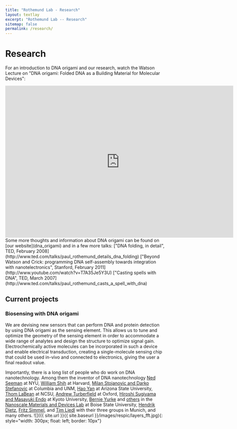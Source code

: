```yaml
---
title: "Rothemund Lab - Research"
layout: textlay
excerpt: "Rothemund Lab -- Research"
sitemap: false
permalink: /research/
---
```

# Research   

For an introduction to DNA origami and our research, watch the Watson Lecture on "DNA origami: Folded DNA as a Building Material for Molecular Devices":
<iframe  title="YouTube video player" width="720" height="480" src="https://www.youtube.com/embed/yPkQsrQwpj8" frameborder="0" allowfullscreen></iframe>
Some more thoughts and information about DNA origami can be found on [our website](dna_origami) and in a few more talks:  
["DNA folding, in detail", TED, February 2008](http://www.ted.com/talks/paul_rothemund_details_dna_folding)    
["Beyond Watson and Crick: programming DNA self-assembly towards integration with nanotelectronics", Stanford, February 2011](http://www.youtube.com/watch?v=T7A35Je5Y3U)   
["Casting spells with DNA", TED, March 2007](http://www.ted.com/talks/paul_rothemund_casts_a_spell_with_dna)   

## Current projects  

### Biosensing with DNA origami  

We are devising new sensors that can perform DNA and protein detection by using DNA origami as the sensing element. This allows us to tune and optimize the geometry of the sensing element in order to accommodate a wide range of analytes and design the structure to optimize signal gain. Electrochemically active molecules can be incorporated in such a device and enable electrical transduction, creating a single-molecule sensing chip that could be used in-vivo and connected to electronics, giving the user a final readout value.


Importantly, there is a long list of people who do work on DNA nanotechnology. Among them the inventor of DNA nanotechnology [Ned Seeman](http://seemanlab4.chem.nyu.edu/nanotech.html) at NYU, [William Shih](shih.med.harvard.edu) at Harvard, [Milan Stojanovic and Darko Stefanovic](https://systemsbiology.columbia.edu/faculty/milan-stojanovic) at Columbia and UNM, [Hao Yan](http://yanlab.asu.edu/) at Arizona State University, [Thom LaBean](https://www.mse.ncsu.edu/labean/) at NCSU, [Andrew Turberfield](https://www2.physics.ox.ac.uk/research/self-assembled-structures-and-devices) at Oxford, [Hiroshi Sugiyama and Masayuki Endo](http://www.icems.kyoto-u.ac.jp/e/ppl/grp/sugiyama.html) at Kyoto University, [Bernie Yurke](http://coen.boisestate.edu/ece/faculty-staff/bio/?id=2) and [others](http://boisestate.edu/nano/about-us/faculty/) in the [Nanoscale Materials and Devices Lab](http://nano.boisestate.edu/) at Boise State University, [Hendrik Dietz](http://bionano.physik.tu-muenchen.de/), [Fritz Simmel](http://www.e14.ph.tum.de/), and [Tim Liedl](http://www.softmatter.physik.uni-muenchen.de/tiki-index.php?page=GroupLiedlHome) with their three groups in Munich, and many others. 
![]({{ site.url }}{{ site.baseurl }}/images/respic/layers_fft.jpg){: style="width: 300px; float: left; border: 10px"}

